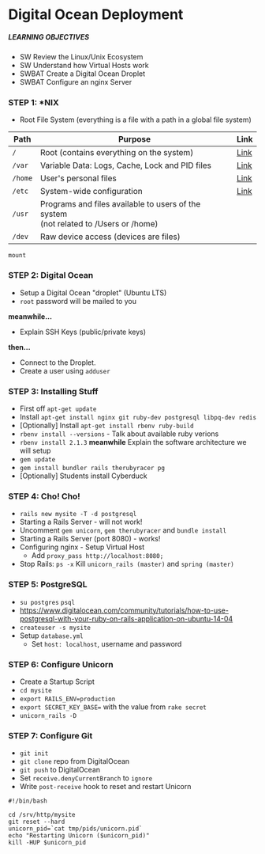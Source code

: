 # Digital Ocean Deployment

##### LEARNING OBJECTIVES
- SW Review the Linux/Unix Ecosystem
- SW Understand how Virtual Hosts work
- SWBAT Create a Digital Ocean Droplet
- SWBAT Configure an nginx Server

### STEP 1: *NIX
- Root File System (everything is a file with a path in a global file system)

| Path     | Purpose  | Link |
|----------|----------|------|
| `/`      | Root (contains everything on the system) | [Link](http://www.linfo.org/root_directory.html) |
| `/var`   | Variable Data: Logs, Cache, Lock and PID files | [Link](http://www.linfo.org/var.html) |
| `/home`  | User's personal files | [Link](http://www.linfo.org/home.html) |
| `/etc`   | System-wide configuration | [Link](http://www.tldp.org/LDP/Linux-Filesystem-Hierarchy/html/etc.html) |
| `/usr`   | Programs and files available to users of the system<br>(not related to /Users or /home) | |
| `/dev`   | Raw device access (devices are files) | |

```
mount
```

### STEP 2: Digital Ocean
- Setup a Digital Ocean "droplet"  (Ubuntu LTS)
- `root` password will be mailed to you

**meanwhile...**

- Explain SSH Keys (public/private keys)

**then...**

- Connect to the Droplet.
- Create a user using `adduser`

### STEP 3: Installing Stuff

- First off `apt-get update`
- Install `apt-get install nginx git ruby-dev postgresql libpq-dev redis`
- [Optionally] Install `apt-get install rbenv ruby-build`
- `rbenv install --versions` - Talk about available ruby verions
- `rbenv install 2.1.3` **meanwhile** Explain the software architecture we will setup
- `gem update`
- `gem install bundler rails therubyracer pg`
- [Optionally] Students install Cyberduck

### STEP 4: Cho! Cho!
- `rails new mysite -T -d postgresql`
- Starting a Rails Server - will not work!
- Uncomment `gem unicorn`, `gem therubyracer` and `bundle install`
- Starting a Rails Server (port 8080) - works!
- Configuring nginx - Setup Virtual Host
  - Add `proxy_pass http://localhost:8080;`
- Stop Rails: `ps -x` Kill `unicorn_rails (master)` and `spring (master)`

### STEP 5: PostgreSQL
- `su postgres` `psql`
- https://www.digitalocean.com/community/tutorials/how-to-use-postgresql-with-your-ruby-on-rails-application-on-ubuntu-14-04
- `createuser -s mysite`
- Setup `database.yml`
  - Set `host: localhost`, username and password

### STEP 6: Configure Unicorn
- Create a Startup Script
- `cd mysite`
- `export RAILS_ENV=production`
- `export SECRET_KEY_BASE=` with the value from `rake secret`
- `unicorn_rails -D`

### STEP 7: Configure Git
- `git init`
- `git clone` repo from DigitalOcean
- `git push` to DigitalOcean
- Set `receive.denyCurrentBranch` to `ignore`
- Write `post-receive` hook to reset and restart Unicorn

```
#!/bin/bash

cd /srv/http/mysite
git reset --hard
unicorn_pid=`cat tmp/pids/unicorn.pid`
echo "Restarting Unicorn ($unicorn_pid)"
kill -HUP $unicorn_pid
```
